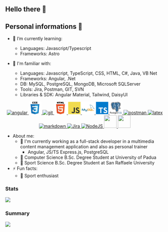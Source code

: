 ## Hello there 👋

## Personal informations 📎
- 🌱 I’m currently learning: 
  - Languages: Javascript/Typescript
  - Frameworks: Astro
 
- 🌳 I'm familiar with:
  - Languages: Javascript, TypeScript, CSS, HTML, C#, Java, VB Net
  - Frameworks: Angular, .Net
  - DB: MySQL, PostgreSQL, MongoDB, Microsoft SQLServer
  - Tools: Jira, Postman, GIT, SVN
  - Libraries & SDK: Angular Material, Tailwind, DaisyUI
    
<p align="center"> 
<a href="https://angular.io" target="_blank" rel="noreferrer"> <img src="https://angular.io/assets/images/logos/angular/angular.svg" alt="angular" width="40" height="40"/> </a> 
<a href="https://www.w3schools.com/css/" target="_blank" rel="noreferrer"> <img src="https://raw.githubusercontent.com/devicons/devicon/master/icons/css3/css3-original-wordmark.svg" alt="css3" width="40" height="40"/> </a>
<a href="https://git-scm.com/" target="_blank" rel="noreferrer"> <img src="https://www.vectorlogo.zone/logos/git-scm/git-scm-icon.svg" alt="git" width="40" height="40"/> </a> 
<a href="https://www.w3.org/html/" target="_blank" rel="noreferrer"> <img src="https://raw.githubusercontent.com/devicons/devicon/master/icons/html5/html5-original-wordmark.svg" alt="html5" width="40" height="40"/> </a> 
<a href="https://developer.mozilla.org/en-US/docs/Web/JavaScript" target="_blank" rel="noreferrer"> <img src="https://raw.githubusercontent.com/devicons/devicon/master/icons/javascript/javascript-original.svg" alt="javascript" width="40" height="40"/> </a> 
<a href="https://www.mysql.com/" target="_blank" rel="noreferrer"> <img src="https://raw.githubusercontent.com/devicons/devicon/master/icons/mysql/mysql-original-wordmark.svg" alt="mysql" width="40" height="40"/> </a> 
<a href="https://www.typescriptlang.org/" target="_blank" rel="noreferrer"> <img src="https://raw.githubusercontent.com/devicons/devicon/master/icons/typescript/typescript-original.svg" alt="typescript" width="40" height="40"/> </a> 
<a href="https://www.postgresql.org" target="_blank"> <img src="https://raw.githubusercontent.com/devicons/devicon/master/icons/postgresql/postgresql-original-wordmark.svg" alt="postgresql" width="40" height="40"/> </a> 
<a href="https://postman.com" target="_blank"> <img src="https://www.vectorlogo.zone/logos/getpostman/getpostman-icon.svg" alt="postman" width="40" height="40"/> </a>
<a href="https://www.latex-project.org" target="_blank"> <img src="https://cdn.jsdelivr.net/gh/devicons/devicon/icons/latex/latex-original.svg" alt="latex" width="40" height="40"/> </a>
<a href="https://www.markdownguide.org" target="_blank"> <img src="https://cdn.jsdelivr.net/gh/devicons/devicon/icons/markdown/markdown-original.svg" alt="markdown" width="40" height="40"/> </a>
<a href="https://www.atlassian.com/software/jira" target="_blank"> <img src="https://cdn.jsdelivr.net/gh/devicons/devicon/icons/jira/jira-original.svg" alt="Jira" width="40" height="40"/> </a>
<a href="https://nodejs.org" target="_blank"> <img src="https://cdn.jsdelivr.net/gh/devicons/devicon/icons/nodejs/nodejs-original.svg" alt="NodeJS" width="40" height="40"/> </a> 
<a href="https://subversion.apache.org/" target="_blank" rel="noreferrer"> <img src="https://cdn.jsdelivr.net/gh/devicons/devicon@latest/icons/subversion/subversion-original.svg" width="40" height="40" /> </a>
<a href="https://material.angular.io/" target="_blank" rel="noreferrer"> <img src="https://cdn.jsdelivr.net/gh/devicons/devicon@latest/icons/angularmaterial/angularmaterial-original.svg" width="40" height="40" /> </a>
</p>

- About me:
  - 🏢 I'm currently working as a full-stack developer in a multimedia content management application and also as personal trainer
    -  Angular, JS/TS Express.js, PostgreSQL 
  - 🏫 Computer Science B.Sc. Degree Student at University of Padua
  - 🏫 Sport Science B.Sc. Degree Student at San Raffaele University
- ⚡ Fun facts: 
  - 🏅 Sport enthusiast
  
### Stats
<img src="https://github-readme-stats.vercel.app/api?username=Gigiuz&show_icons=true&theme=tokyonight" />

### Summary
<img src="https://github-profile-summary-cards.vercel.app/api/cards/profile-details?username=Gigiuz&show_icons=true&theme=tokyonight" />
<!--
**MatteoCus/MatteoCus** is a ✨ _special_ ✨ repository because its `README.md` (this file) appears on your GitHub profile.

Here are some ideas to get you started:


- 👯 I’m looking to collaborate on ...
- 🤔 I’m looking for help with ...
- 💬 Ask me about ...
- 📫 How to reach me: ...
- 😄 Pronouns: ...

-->
